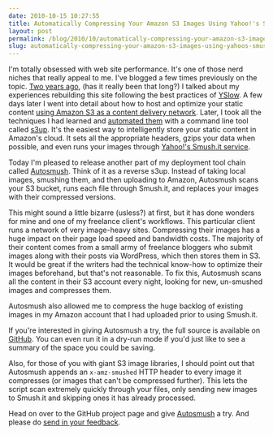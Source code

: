 ```yaml
---
date: 2010-10-15 10:27:55
title: Automatically Compressing Your Amazon S3 Images Using Yahoo!'s Smush.it Service
layout: post
permalink: /blog/2010/10/automatically-compressing-your-amazon-s3-images-using-yahoos-smush-it-service/index.html
slug: automatically-compressing-your-amazon-s3-images-using-yahoos-smush-it-service
---
```

I'm totally obsessed with web site performance. It's one of those nerd niches that really appeal to me. I've blogged a few times previously on the topic. [Two years ago](http://clickontyler.com/blog/2008/05/building-a-better-website-with-yahoo/), (has it really been that long?) I talked about my experiences rebuilding this site following the best practices of [YSlow](http://developer.yahoo.com/yslow/). A few days later I went into detail about how to host and optimize your static content [using Amazon S3 as a content delivery network](http://clickontyler.com/blog/2008/05/using-amazon-s3-as-a-content-delivery-network/). Later, I took all the techniques I had learned and [automated them](http://clickontyler.com/blog/2009/02/serving-static-content-on-amazon-s3-with-s3up/) with a command line tool called [s3up](http://github.com/tylerhall/s3up/). It's the easiest way to intelligently store your static content in Amazon's cloud. It sets all the appropriate headers, gzips your data when possible, and even runs your images through [Yahoo!'s Smush.it service](http://developer.yahoo.com/yslow/smushit/).

Today I'm pleased to release another part of my deployment tool chain called [Autosmush](http://github.com/tylerhall/Autosmush). Think of it as a reverse s3up. Instead of taking local images, smushing them, and then uploading to Amazon, Autosmush scans your S3 bucket, runs each file through Smush.it, and replaces your images with their compressed versions.

This might sound a little bizarre (usless?) at first, but it has done wonders for mine and one of my freelance client's workflows. This particular client runs a network of very image-heavy sites. Compressing their images has a huge impact on their page load speed and bandwidth costs. The majority of their content comes from a small army of freelance bloggers who submit images along with their posts via WordPress, which then stores them in S3. It would be great if the writers had the technical know-how to optimize their images beforehand, but that's not reasonable. To fix this, Autosmush scans all the content in their S3 account every night, looking for new, un-smushed images and compresses them.

Autosmush also allowed me to compress the huge backlog of existing images in my Amazon account that I had uploaded prior to using Smush.it.

If you're interested in giving Autosmush a try, the full source is available on [GitHub](http://github.com/tylerhall/Autosmush). You can even run it in a dry-run mode if you'd just like to see a summary of the space you could be saving.

Also, for those of you with giant S3 image libraries, I should point out that Autosmush appends an `x-amz-smushed` HTTP header to every image it compresses (or images that can't be compressed further). This lets the script scan extremely quickly through your files, only sending new images to Smush.it and skipping ones it has already processed.

Head on over to the GitHub project page and give [Autosmush](http://github.com/tylerhall/Autosmush) a try. And please do [send in your feedback](http://clickontyler.com/contact/).